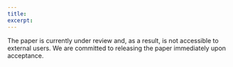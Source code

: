 ```yaml
---
title: 
excerpt: 
---
```


The paper is currently under review and, as a result, is not accessible to external users. We are committed to releasing the paper immediately upon acceptance. 

